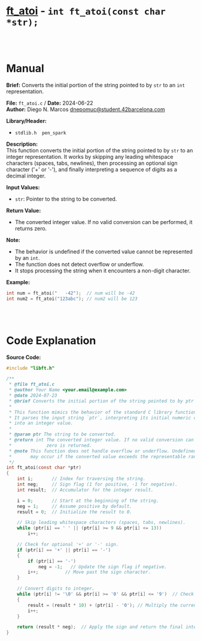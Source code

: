 # [ft_atoi](ft_atoi.c) - `int ft_atoi(const char *str);`
<br>
<br>

# Manual
**Brief:**
Converts the initial portion of the string pointed to by `str` to an `int` representation.

**File:** `ft_atoi.c` / **Date:** 2024-06-22  
**Author:** Diego N. Marcos <dnepomuc@student.42barcelona.com>

**Library/Header:** 
* `stdlib.h  pen_spark  ` 

**Description:**  
This function converts the initial portion of the string pointed to by `str` to an integer representation. It works by skipping any leading whitespace characters (spaces, tabs, newlines), then processing an optional sign character ('+' or '-'), and finally interpreting a sequence of digits as a decimal integer.

**Input Values:**  
* `str`: Pointer to the string to be converted.  

**Return Value:**  
* The converted integer value. If no valid conversion can be performed, it returns zero.

**Note:**  
- The behavior is undefined if the converted value cannot be represented by an `int`.
- The function does not detect overflow or underflow.
- It stops processing the string when it encounters a non-digit character.

**Example:**  
```c
int num = ft_atoi("   -42");  // num will be -42
int num2 = ft_atoi("123abc"); // num2 will be 123
```

<br>
<br>

# Code Explanation
**Source Code:**
``` C
#include "libft.h"

/**
 * @file ft_atoi.c
 * @author Your Name <your.email@example.com>
 * @date 2024-07-23 
 * @brief Converts the initial portion of the string pointed to by ptr to an int.
 *
 * This function mimics the behavior of the standard C library function `atoi()`.
 * It parses the input string `ptr`, interpreting its initial numeric characters
 * into an integer value.
 *
 * @param ptr The string to be converted.
 * @return int The converted integer value. If no valid conversion can be performed,
 *             zero is returned.
 * @note This function does not handle overflow or underflow. Undefined behavior
 *       may occur if the converted value exceeds the representable range of int.
 */
int ft_atoi(const char *ptr)
{
    int i;       // Index for traversing the string.
    int neg;     // Sign flag (1 for positive, -1 for negative).
    int result;  // Accumulator for the integer result.

    i = 0;       // Start at the beginning of the string.
    neg = 1;     // Assume positive by default.
    result = 0;  // Initialize the result to 0.

    // Skip leading whitespace characters (spaces, tabs, newlines).
    while (ptr[i] == ' ' || (ptr[i] >= 9 && ptr[i] <= 13)) 
        i++;

    // Check for optional '+' or '-' sign.
    if (ptr[i] == '+' || ptr[i] == '-')
    {
        if (ptr[i] == '-') 
            neg = -1;   // Update the sign flag if negative.
        i++;          // Move past the sign character.
    }

    // Convert digits to integer.
    while (ptr[i] != '\0' && ptr[i] >= '0' && ptr[i] <= '9')  // Check for end of string or non-digit character
    {
        result = (result * 10) + (ptr[i] - '0'); // Multiply the current result by 10 and add the numeric value of the current digit.
        i++;
    }

    return (result * neg);  // Apply the sign and return the final integer value.
}



```

